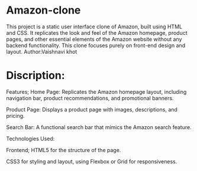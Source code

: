 # Amazon-clone
This project is a static user interface clone of Amazon, built using HTML and CSS. It replicates the look and feel of the Amazon homepage, product pages, and other essential elements of the Amazon website without any backend functionality. This clone focuses purely on front-end design and layout.
Author:Vaishnavi khot
# Discription:
Features;
Home Page: Replicates the Amazon homepage layout, including navigation bar, product recommendations, and promotional banners.

Product Page: Displays a product page with images, descriptions, and pricing.

Search Bar: A functional search bar that mimics the Amazon search feature.

Technologies Used:

Frontend;
HTML5 for the structure of the page.

CSS3 for styling and layout, using Flexbox or Grid for responsiveness.


